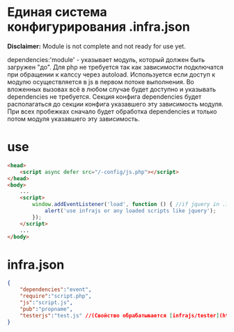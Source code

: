 # Единая система конфигурирования .infra.json
**Disclaimer:** Module is not complete and not ready for use yet.

dependencies:'module' - указывает модуль, который должен быть загружен "до". Для php не требуется так как зависимости подключатся при обращении к калссу через autoload. Используется если доступ к модулю осуществляется в js в первом потоке выполнения. Во вложенных вызовах всё в любом случае будет доступно и указывать dependencies не требуется. Секция конфига dependencies будет располагаться до секции конфига указавшего эту зависимость модуля. При всех пробежках сначало будет обработка dependencies и только потом модуля указавшего эту зависимость.

# use
```html
<head>
	<script async defer src="/-config/js.php"></script>
</head>
<body>
	...
	<script>
		window.addEventListener('load', function () { //if jquery in .infra.json you can't use $(function() {...
			alert('use infrajs or any loaded scripts like jquery');
		});
	</script>
	...
</body>
```

# infra.json

```json
{
	"dependencies":"event",
	"require":"script.php",
	"js":"script.js",
	"pub":"propname",
	"testerjs":"test.js" //(Свойство обрабатывается [infrajs/tester](https://github.com/infrajs/tester))
}
```